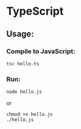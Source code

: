 # TypeScript

## Usage:

### Compile to JavaScript:

```
tsc hello.ts
```

### Run:

```
node hello.js
```
or
```
chmod +x hello.js
./hello.js
```
